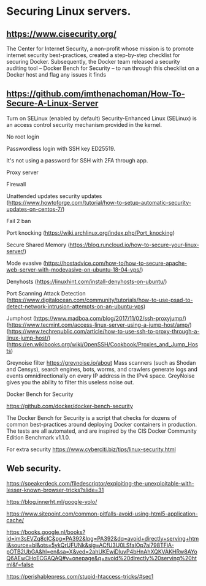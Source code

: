 # Securing Linux servers.

## https://www.cisecurity.org/

The Center for Internet Security, a non-profit whose mission is to promote internet security best-practices, created a step-by-step checklist for securing Docker. Subsequently, the Docker team released a security auditing tool – Docker Bench for Security – to run through this checklist on a Docker host and flag any issues it finds

## https://github.com/imthenachoman/How-To-Secure-A-Linux-Server

Turn on SELinux (enabled by default)
Security-Enhanced Linux (SELinux) is an access control security mechanism provided in the kernel.

No root login

Passwordless login with SSH key ED25519.

It's not using a password for SSH with 2FA through app.

Proxy server

Firewall

Unattended updates security updates (https://www.howtoforge.com/tutorial/how-to-setup-automatic-security-updates-on-centos-7/)

Fail 2 ban

Port knocking (https://wiki.archlinux.org/index.php/Port_knocking)

Secure Shared Memory (https://blog.runcloud.io/how-to-secure-your-linux-server/)

Mode evasive (https://hostadvice.com/how-to/how-to-secure-apache-web-server-with-modevasive-on-ubuntu-18-04-vps/)

Denyhosts (https://linuxhint.com/install-denyhosts-on-ubuntu/)

Port Scanning Attack Detection (https://www.digitalocean.com/community/tutorials/how-to-use-psad-to-detect-network-intrusion-attempts-on-an-ubuntu-vps)

Jumphost (https://www.madboa.com/blog/2017/11/02/ssh-proxyjump/) (https://www.tecmint.com/access-linux-server-using-a-jump-host/amp/) (https://www.techrepublic.com/article/how-to-use-ssh-to-proxy-through-a-linux-jump-host/) (https://en.wikibooks.org/wiki/OpenSSH/Cookbook/Proxies_and_Jump_Hosts)

Greynoise filter https://greynoise.io/about
Mass scanners (such as Shodan and Censys), search engines, bots, worms, and crawlers generate logs and events omnidirectionally on every IP address in the IPv4 space. GreyNoise gives you the ability to filter this useless noise out.

Docker Bench for Security

https://github.com/docker/docker-bench-security

The Docker Bench for Security is a script that checks for dozens of common best-practices around deploying Docker containers in production. The tests are all automated, and are inspired by the CIS Docker Community Edition Benchmark v1.1.0.



For extra security https://www.cyberciti.biz/tips/linux-security.html


## Web security.

https://speakerdeck.com/filedescriptor/exploiting-the-unexploitable-with-lesser-known-browser-tricks?slide=31

https://blog.innerht.ml/google-yolo/

https://www.sitepoint.com/common-pitfalls-avoid-using-html5-application-cache/

https://books.google.nl/books?id=jm3sEVZq8cIC&pg=PA392&lpg=PA392&dq=avoid+directly+serving+html&source=bl&ots=5ykQrUFUNk&sig=ACfU3U0LSfaIOp7ai798TFjA-pOTB2UbGA&hl=en&sa=X&ved=2ahUKEwjDluvP4bHnAhXQKVAKHRw8AYoQ6AEwCHoECGAQAQ#v=onepage&q=avoid%20directly%20serving%20html&f=false

https://perishablepress.com/stupid-htaccess-tricks/#sec1  